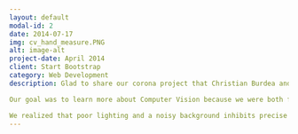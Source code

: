 ```yaml
---
layout: default
modal-id: 2
date: 2014-07-17
img: cv_hand_measure.PNG
alt: image-alt
project-date: April 2014
client: Start Bootstrap
category: Web Development
description: Glad to share our corona project that Christian Burdea and I developed during the lockdown in Germany. 

Our goal was to learn more about Computer Vision because we were both fascinated by this technology, but only had a vague idea about its implementation. Using openCV and various mathematic libraries, we developed a tool that is able to measure a hand simply by using a coin as a reference. 

We realized that poor lighting and a noisy background inhibits precise results. Nevertheless, our code is able to provide measurements with a usual deviation of approximately +-3mm.
---
```

